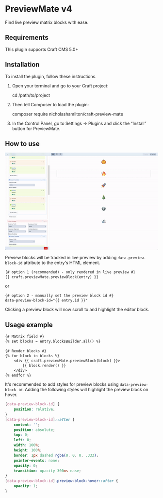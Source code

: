 # PreviewMate v4

Find live preview matrix blocks with ease.

## Requirements
This plugin supports Craft CMS 5.0+

## Installation
To install the plugin, follow these instructions.

1. Open your terminal and go to your Craft project:

    cd /path/to/project

2. Then tell Composer to load the plugin:

    composer require nicholashamilton/craft-preview-mate

3. In the Control Panel, go to Settings → Plugins and click the “Install” button for PreviewMate.

## How to use

![PreviewMate v4 Demo](./resources/img/PreviewMate_v4_Demo.gif)

Preview blocks will be tracked in live preview by adding `data-preview-block-id` attribute to the entry's HTML element.

```twig
{# option 1 (recommended) - only rendered in live preview #}
{{ craft.previewMate.previewBlock(entry) }}
```
or
```twig
{# option 2 - manually set the preview block id #}
data-preview-block-id="{{ entry.id }}"
```

Clicking a preview block will now scroll to and highlight the editor block.

## Usage example 

```twig
{# Matrix field #}
{% set blocks = entry.blocksBuilder.all() %}

{# Render blocks #}
{% for block in blocks %}
    <div {{ craft.previewMate.previewBlock(block) }}>
        {{ block.render() }}
    </div>
{% endfor %}
```

It's recommended to add styles for preview blocks using `data-preview-block-id`.
Adding the following styles will highlight the preview block on hover.

```css
[data-preview-block-id] {
    position: relative;
}
[data-preview-block-id]::after {
    content: '';
    position: absolute;
    top: 0;
    left: 0;
    width: 100%;
    height: 100%;
    border: 1px dashed rgba(0, 0, 0, .333);
    pointer-events: none;
    opacity: 0;
    transition: opacity 300ms ease;
}
[data-preview-block-id].preview-block-hover::after {
    opacity: 1;
}
```